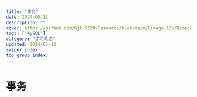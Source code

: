 ```yaml
---
title: "事务"
date: 2024-05-11
description: ""
cover: https://github.com/Gjt-9520/Resource/blob/main/Bimage-135/Bimage13.jpg?raw=true
tags: ["MySQL"]
category: "学习笔记"
updated: 2024-05-12
swiper_index: 
top_group_index: 
---
```


# 事务